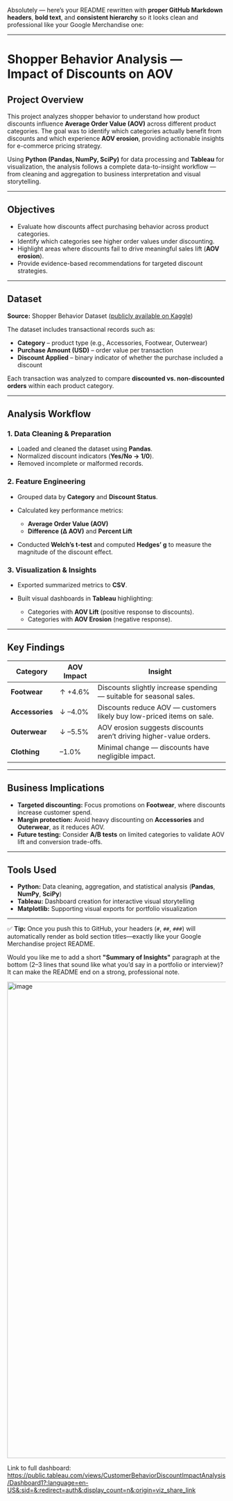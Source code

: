 Absolutely — here’s your README rewritten with **proper GitHub Markdown headers**, **bold text**, and **consistent hierarchy** so it looks clean and professional like your Google Merchandise one:

---

# Shopper Behavior Analysis — Impact of Discounts on AOV

## Project Overview

This project analyzes shopper behavior to understand how product discounts influence **Average Order Value (AOV)** across different product categories.
The goal was to identify which categories actually benefit from discounts and which experience **AOV erosion**, providing actionable insights for e-commerce pricing strategy.

Using **Python (Pandas, NumPy, SciPy)** for data processing and **Tableau** for visualization, the analysis follows a complete data-to-insight workflow — from cleaning and aggregation to business interpretation and visual storytelling.

---

## Objectives

* Evaluate how discounts affect purchasing behavior across product categories.
* Identify which categories see higher order values under discounting.
* Highlight areas where discounts fail to drive meaningful sales lift (**AOV erosion**).
* Provide evidence-based recommendations for targeted discount strategies.

---

## Dataset

**Source:** Shopper Behavior Dataset ([publicly available on Kaggle](https://www.kaggle.com/datasets/rehan497/customer-shopping-behavior-dataset))

The dataset includes transactional records such as:

* **Category** – product type (e.g., Accessories, Footwear, Outerwear)
* **Purchase Amount (USD)** – order value per transaction
* **Discount Applied** – binary indicator of whether the purchase included a discount

Each transaction was analyzed to compare **discounted vs. non-discounted orders** within each product category.

---

## Analysis Workflow

### 1. Data Cleaning & Preparation

* Loaded and cleaned the dataset using **Pandas**.
* Normalized discount indicators (**Yes/No → 1/0**).
* Removed incomplete or malformed records.

### 2. Feature Engineering

* Grouped data by **Category** and **Discount Status**.
* Calculated key performance metrics:

  * **Average Order Value (AOV)**
  * **Difference (Δ AOV)** and **Percent Lift**
* Conducted **Welch’s t-test** and computed **Hedges’ g** to measure the magnitude of the discount effect.

### 3. Visualization & Insights

* Exported summarized metrics to **CSV**.
* Built visual dashboards in **Tableau** highlighting:

  * Categories with **AOV Lift** (positive response to discounts).
  * Categories with **AOV Erosion** (negative response).

---

## Key Findings

| **Category**    | **AOV Impact** | **Insight**                                                           |
| --------------- | -------------- | --------------------------------------------------------------------- |
| **Footwear**    | ↑ +4.6%        | Discounts slightly increase spending — suitable for seasonal sales.   |
| **Accessories** | ↓ –4.0%        | Discounts reduce AOV — customers likely buy low-priced items on sale. |
| **Outerwear**   | ↓ –5.5%        | AOV erosion suggests discounts aren’t driving higher-value orders.    |
| **Clothing**    | –1.0%          | Minimal change — discounts have negligible impact.                    |

---

## Business Implications

* **Targeted discounting:** Focus promotions on **Footwear**, where discounts increase customer spend.
* **Margin protection:** Avoid heavy discounting on **Accessories** and **Outerwear**, as it reduces AOV.
* **Future testing:** Consider **A/B tests** on limited categories to validate AOV lift and conversion trade-offs.

---

## Tools Used

* **Python:** Data cleaning, aggregation, and statistical analysis (**Pandas**, **NumPy**, **SciPy**)
* **Tableau:** Dashboard creation for interactive visual storytelling
* **Matplotlib:** Supporting visual exports for portfolio visualization

---

✅ **Tip:** Once you push this to GitHub, your headers (`#`, `##`, `###`) will automatically render as bold section titles—exactly like your Google Merchandise project README.

Would you like me to add a short **"Summary of Insights"** paragraph at the bottom (2–3 lines that sound like what you’d say in a portfolio or interview)? It can make the README end on a strong, professional note.


<img width="1786" height="1098" alt="image" src="https://github.com/user-attachments/assets/15f53718-6e32-4871-826c-1aa38e47d2c0" />



Link to full dashboard: https://public.tableau.com/views/CustomerBehaviorDiscountImpactAnalysis/Dashboard1?:language=en-US&:sid=&:redirect=auth&:display_count=n&:origin=viz_share_link
